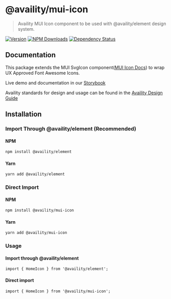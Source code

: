 # @availity/mui-icon

> Availity MUI Icon component to be used with @availity/element design system.

[![Version](https://img.shields.io/npm/v/@availity/mui-icon.svg?style=for-the-badge)](https://www.npmjs.com/package/@availity/mui-icon)
[![NPM Downloads](https://img.shields.io/npm/dt/@availity/mui-icon.svg?style=for-the-badge)](https://www.npmjs.com/package/@availity/mui-icon)
[![Dependency Status](https://img.shields.io/librariesio/release/npm/@availity/mui-icon?style=for-the-badge)](https://github.com/Availity/element/blob/main/packages/icon/package.json)

## Documentation

This package extends the MUI SvgIcon component([MUI Icon Docs](https://mui.com/components/icons/)) to wrap UX Approved Font Awesome Icons.

Live demo and documentation in our [Storybook](https://availity.github.io/element/?path=/docs/components-icon-introduction--docs)

Availity standards for design and usage can be found in the [Availity Design Guide](https://zeroheight.com/2e36e50c7)

## Installation

### Import Through @availity/element (Recommended)

#### NPM

```bash
npm install @availity/element
```

#### Yarn

```bash
yarn add @availity/element
```

### Direct Import

#### NPM

```bash
npm install @availity/mui-icon
```

#### Yarn

```bash
yarn add @availity/mui-icon
```

### Usage

#### Import through @availity/element

```tsx
import { HomeIcon } from '@availity/element';
```

#### Direct import

```tsx
import { HomeIcon } from '@availity/mui-icon';
```
